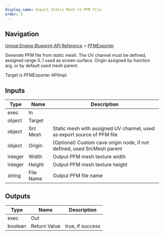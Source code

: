 ```yaml
---
display_name: Export Static Mesh to PFM file
order: 2
---
```

## Navigation

[Unreal Engine Blueprint API Reference](https://dev.epicgames.com/documentation/en-us/unreal-engine/BlueprintAPI) > [PFMExporter](https://dev.epicgames.com/documentation/en-us/unreal-engine/BlueprintAPI/PFMExporter)

Generate PFM file from static mesh.
The UV channel must be defined, assigned range 0..1 used as screen surface.
Origin assigned by function arg, or by default used mesh parent.

Target is PFMExporter APIImpl

## Inputs

| Type | Name | Description |
| --- | --- | --- |
| exec | In |  |
| object | Target |  |
| object | Src Mesh | Static mesh with assigned UV channel, used as export source of PFM file |
| object | Origin | (Optional) Custom cave origin node, if not defined, used SrcMesh parent |
| integer | Width | Output PFM mesh texture width |
| integer | Height | Output PFM mesh texture height |
| string | File Name | Output PFM file name |

## Outputs

| Type | Name | Description |
| --- | --- | --- |
| exec | Out |  |
| boolean | Return Value | true, if success |
